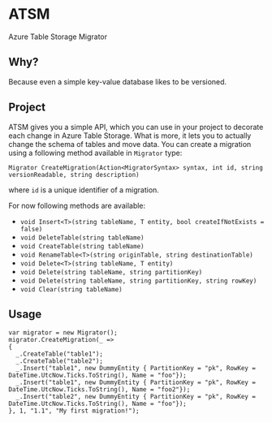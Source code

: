 # ATSM
Azure Table Storage Migrator

## Why?
Because even a simple key-value database likes to be versioned.

## Project
ATSM gives you a simple API, which you can use in your project to decorate each change in Azure Table Storage. What is more, it lets you to actually change the schema of tables and move data. You can create a migration using a following method available in `Migrator` type:

`Migrator CreateMigration(Action<MigratorSyntax> syntax, int id, string versionReadable, string description)`

where `id` is a unique identifier of a migration.

For now following methods are available:
* `void Insert<T>(string tableName, T entity, bool createIfNotExists = false)`
* `void DeleteTable(string tableName)`
* `void CreateTable(string tableName)`
* `void RenameTable<T>(string originTable, string destinationTable)`
* `void Delete<T>(string tableName, T entity)`
* `void Delete(string tableName, string partitionKey)`
* `void Delete(string tableName, string partitionKey, string rowKey)`
* `void Clear(string tableName)`

## Usage
```
var migrator = new Migrator();
migrator.CreateMigration(_ =>
{
  _.CreateTable("table1");
  _.CreateTable("table2");
  _.Insert("table1", new DummyEntity { PartitionKey = "pk", RowKey = DateTime.UtcNow.Ticks.ToString(), Name = "foo"});
  _.Insert("table1", new DummyEntity { PartitionKey = "pk", RowKey = DateTime.UtcNow.Ticks.ToString(), Name = "foo2"});
  _.Insert("table2", new DummyEntity { PartitionKey = "pk", RowKey = DateTime.UtcNow.Ticks.ToString(), Name = "foo"});
}, 1, "1.1", "My first migration!");
```
